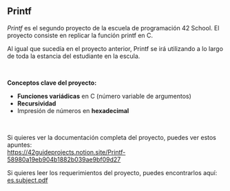 ## Printf

*Printf* es el segundo proyecto de la escuela de programación 42 School. El proyecto consiste en replicar la función printf en C.

Al igual que sucedía en el proyecto anterior, Printf se irá utilizando a lo largo de toda la estancia del estudiante en la escula. 

<br>

**Conceptos clave del proyecto:**

-  **Funciones variádicas** en C (número variable de argumentos)
-  **Recursividad**
-  Impresión de números en **hexadecimal** 

<br>

Si quieres ver la documentación completa del proyecto, puedes ver estos apuntes: <br>
https://42guideprojects.notion.site/Printf-58980a19eb904b1882b039ae9bf09d27

Si quieres leer los requerimientos del proyecto, puedes encontrarlos aquí: <br>
[es.subject.pdf](https://github.com/user-attachments/files/17881300/es.subject.pdf)
